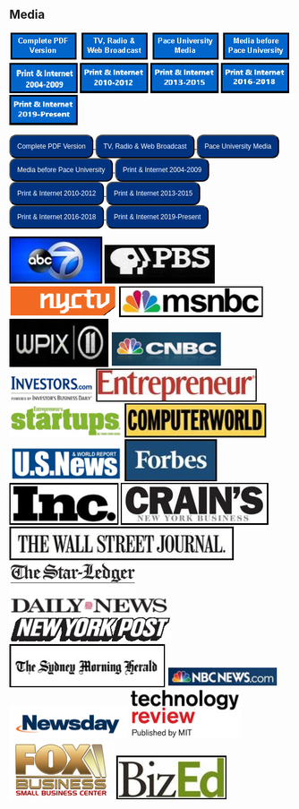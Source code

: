 ## Media
[![Complete PDF Version](images/completepdfversion.png)](files/BruceBachenheimerMediaQuotes.pdf)
[![TV, Radio & Web Broadcast](images/tvradio.png)](media_tvradioweb.html)
[![Pace University Media](images/paceuniversitymedia.png)](media_paceuniversitymedia.html)
[![Media before Pace University](images/mediabeforepaceuniversity.png)](media_beforepaceuniversity.html)
[![Print & Internet 2004-2009](images/printinternet2004-2009.png)](media_printandinternet2004-2009.html)
[![Print & Internet 2010-2012](images/printinternet2010-2012.png)](media_printandinternet2010-2012.html)
[![Print & Internet 2013-2015](images/printinternet2013-2015.png)](media_printandinternet2013-2015.html)
[![Print & Internet 2016-2018](images/printinternet2016-2018.png)](media_printandinternet2016-2018.html)
[![Print & Internet 2019-Present](images/printinternet2019-present.png)](media_printandinternet2019-2021.html)

<a href='files/BruceBachenheimerMediaQuotes.pdf'>
  <button style="background-color:#00337F;border-radius:12px;color:white;font-size:12px;padding:12px;text-align:center;">
    Complete PDF Version
  </button>
</a>
<a href='media_tvradioweb.html'>
  <button style="background-color:#00337F;border-radius:12px;color:white;font-size:12px;padding:12px;text-align:center;">
    TV, Radio & Web Broadcast
  </button>
</a>
<a href='media_paceuniversitymedia.html'>
  <button style="background-color:#00337F;border-radius:12px;color:white;font-size:12px;padding:12px;text-align:center;">
    Pace University Media
  </button>
</a>
<a href='media_beforepaceuniversity.html'>
  <button style="background-color:#00337F;border-radius:12px;color:white;font-size:12px;padding:12px;text-align:center;">
    Media before Pace University
  </button>
</a>
<a href='media_printandinternet2004-2009.html'>
  <button style="background-color:#00337F;border-radius:12px;color:white;font-size:12px;padding:12px;text-align:center;">
    Print & Internet 2004-2009
  </button>
</a>
<a href='media_printandinternet2010-2012.html'>
  <button style="background-color:#00337F;border-radius:12px;color:white;font-size:12px;padding:12px;text-align:center;">
    Print & Internet 2010-2012
  </button>
</a>
<a href='media_printandinternet2013-2015.html'>
  <button style="background-color:#00337F;border-radius:12px;color:white;font-size:12px;padding:12px;text-align:center;">
    Print & Internet 2013-2015
  </button>
</a>
<a href='media_printandinternet2016-2018.html'>
  <button style="background-color:#00337F;border-radius:12px;color:white;font-size:12px;padding:12px;text-align:center;">
    Print & Internet 2016-2018
  </button>
</a>
<a href='media_printandinternet2019-2021.html'>
  <button style="background-color:#00337F;border-radius:12px;color:white;font-size:12px;padding:12px;text-align:center;">
    Print & Internet 2019-Present
  </button>
</a>


[![ABC News](images/abc.jpg)](http://bit.ly/HA_48) [![PBS](images/pbs.jpg)](http://bit.ly/SciTech_Now) [![NYCTV](images/nyctv.png)](http://www.lawline.com/)
[![MSNBC](images/msnbc.jpg)](https://www.openforum.com/videos/business-answers-software-development-back-up-services/) [![WPIX](images/wpix.jpg)](http://bit.ly/WWR_BB) [![CNBC](images/cnbc.png)](http://www.cnbc.com/id/101313179/page/6)
[![INVESTORS](images/investors.png)](http://www.investors.com/NewsAndAnalysis/Article.aspx?id=527894&Ntt) [![Entrepreneur](images/entrepreneur.jpg)](http://www.entrepreneur.com/article/228625) [![Startups](images/startups.png)](http://mobileservices.texterity.com/entrepreneursstartups/summer2012/?lm=1338884732000&pg=28#pg28)
[![ComputerWorld](images/computerworld.jpg)](http://www.computerworld.com/s/article/9242833/Obamacare_could_help_fuel_a_tech_start_up_boom) [![U.S News](images/usnews.png)](http://money.usnews.com/money/blogs/outside-voices-careers/2013/09/03/3-smart-ways-to-earn-business-credentials-without-an-mba) [![Forbes](images/forbes.jpg)](http://www.forbes.com/pictures/lml45eeimg/bruce-bachenheimer-man-of-mystery/)
[![Inc](images/inc.jpg)](http://www.inc.com/magazine/201402/elaine-pofeldt/starting-a-company-without-a-partner.html) [![Crains](images/crains.jpg)](http://www.crainsnewyork.com/article/20110927/SMALLBIZ/110929906)
[![The Wall Street Journal](images/thewallstreetjournal.jpg)](http://online.wsj.com/news/articles/SB10001424127887323623304579054622258666900) [![The Star Ledger](images/thestarledger.png)](http://www.nj.com/business/index.ssf/2011/01/mentors_offer_unique_career_su.html)
[![Daily News](images/dailynews.png)](http://pressroom.blogs.pace.edu/2012/02/07/new-york-daily-news-your-money-bouncing-back-laid-off-nyers-get-fresh-start-wth-home-businesses/) [![New York Post](images/newyorkpost.png)](http://nypost.com/2010/08/16/app-stars/)
[![The Sydney Morning Herald](images/thesydneymorningherald.jpg)](http://www.smh.com.au/it-pro/its-the-technology-stupid-20120824-24rc8.html) [![NBC News](images/nbcnews.png)](http://www.nbcnews.com/id/47995175/ns/business-small_business/t/steps-successful-business-launch/#.UlGcIYbkvh4) [![Newsday](images/newsday.png)](http://www.newsday.com/news/money-fix-crowdfunding-for-investors-1.6496386)
[![Technology review](images/technologyreview.png)](http://www.technologyreview.com/business/39826/) [![FOX Business](images/foxbusiness.png)](http://smallbusiness.foxbusiness.com/biz-on-main/2010/12/08/win-over-investors-in-3-minutes-or-less/) [![BizEd](images/bized.jpg)](http://www.bizedmagazine.com/features/articles/idea-central.asp)
